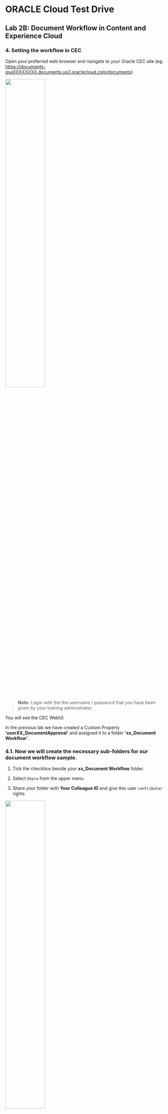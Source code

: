 # ORACLE Cloud Test Drive #

## Lab 2B: Document Workflow in Content and Experience Cloud ##

### 4.	Setting the workflow in CEC ###

Open your preferred web browser and navigate to your Oracle CEC site (eg. https://documents-gseXXXXXXXX.documents.us2.oraclecloud.com/documents)
 
<img src="images/2.4.1.png" width="50%"/>
 
>**Note:** Login with the the username / password that you have been given by your training administrator.

You will see the CEC WebUI.

In the previous lab we have created a Custom Property **‘userXX_DocumentApproval’** and assigned it to a folder **‘xx_Document Workflow’**.

### 4.1. Now we will create the necessary sub-folders for our document workflow sample. ### 

1.	Tick the checkbox beside your **xx_Document Workflow** folder. 

2.	Select ``Share`` from the upper menu

3.	Share your folder with **Your Colleague ID** and give this user ``contributor`` rights

<img src="images/2.4.3.png" width="50%"/>

4.	Inside the **‘xx_Document Workflow’** folder, create a subfolder **‘Inbox’**.

5.	Create another subfolder **‘Approved’** on the same level.

6.	We are now using this folder to assign a document workflow process from Process Cloud to it.

7.	Select the **Inbox** folder. 

8.	Select the **Properties** link.

9.	Set the toggle field to **“Initiate Process on Document Arrival”**

10.	Select the Process Name ``xx_Production:Demo_Document_Workflow 0.1.`` This is how you are linking your folder to the process you want to trigger upon arrival of a document.

11.	Select **Save**. Reopen the properties to make sure that your settings have been taken into account. It should look like this:

<img src="images/2.4.11.png" width="50%"/>

12.	Next, verify that Metadata has been enabled for your DOCS environment, and what metadata collection has been set on your **‘xx_Document Workflow’** folder. 

13.	Return to your **xx_Document_Workflow** folder and enable the metadata for it: 

a.	Set the view on Customer Properties 

<img src="images/2.4.14.png" width="100%"/>

b.	You are likely to reach a screen as follows:

<img src="images/2.4.15.png" width="100%"/>

c.	Click the Manage button and push the “switch” to enable the DocumentApproval collection

<img src="images/2.4.16.png" width="50%"/>

d.	You should see something like this:

<img src="images/2.4.17.png" width="100%"/>

### 5.	Run the Scenario ###

Next we will run the Document Workflow Scenario using the PCS Web Client 

### 5.1	Run the Scenario using the PCS Workspace Web Client ###

### 5.1.1	Dropping a file into CEC ###

1.	Login to CEC. 

2.	Navigate inside your XX_Document Workflow folder.

3.	Open your Inbox folder.

4.	Drag and Drop any file of reasonable size from your laptop into the Inbox folder. Word or PDF are good candidates.


### 5.1.2	Displaying the task in PCS and viewing the Document ###

1.	Login to the PCS Workspace with your demouser ID. 

2.	Click on the Tasks link  at the top right.

3.	You should see a Review and Approve Document task in the list.

4.	Select the task in the list.

<img src="images/2.5.4.png" width="100%"/>

5.	Select the Document Icon to view the Document that you dropped into the folder.

<img src="images/2.5.5.png" width="100%"/> 

### 5.1.3	Perform a Document Action on the task in PCS ###

You decided to move the document after the task is approved.

1.	``Close`` the document (click on the cross at the left of Documents.)

2.	From the ``Document Action`` dropdown on the form, select ``Move``.

3.	In the ``Destination`` dropdown, select ``Approved``.

### 5.1.4	Performing Meta-Data Operations ###

You also want to update the Meta-Data on the document itself. 

1.	On the form, Open ``Document Meta Data Collection`` dropdown on the form, select ``Document Approval``.

>Note: Document Approval is currently the only option in the dropdown that is supported.

2.	Result: The Document Information is displayed on the form. All fields are required. Add some significant values for **“approved by”** and **“originator”**, such as your own name.

3.	Fill in a value for each of the fields on the form.

4.	At the top of the form, click the ``APPROVE`` button to approve the task.

### Result: ###

a.	The task is completed in PCS.

b.	The Meta-Data is updated on the document.

### Congratulations you have completed the Lab! ###

# Lab Exercise: #
[Lab 2B: Document Workflow in Content and Experience Cloud ](201-CecsPCSLab.md) | [Back to CECS Cloud Test Drive Home](../README.md)
